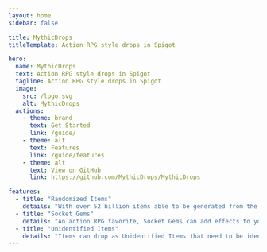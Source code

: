 ```yaml
---
layout: home
sidebar: false

title: MythicDrops
titleTemplate: Action RPG style drops in Spigot

hero:
  name: MythicDrops
  text: Action RPG style drops in Spigot
  tagline: Action RPG style drops in Spigot
  image:
    src: /logo.svg
    alt: MythicDrops
  actions:
    - theme: brand
      text: Get Started
      link: /guide/
    - theme: alt
      text: Features
      link: /guide/features
    - theme: alt
      text: View on GitHub
      link: https://github.com/MythicDrops/MythicDrops

features:
  - title: "Randomized Items"
    details: "With over 52 billion items able to be generated from the default settings, MythicDrops can power your RPG Minecraft server with any items you can imagine."
  - title: "Socket Gems"
    details: "An action RPG favorite, Socket Gems can add effects to your items. Apply blindness on hit, confuse your enemies when hit. The possibilities are endless."
  - title: "Unidentified Items"
    details: "Items can drop as Unidentified Items that need to be identified in order to gain value. Is the drop you just got from that Zombie a common drop or is it a Legendary?"
---
```

